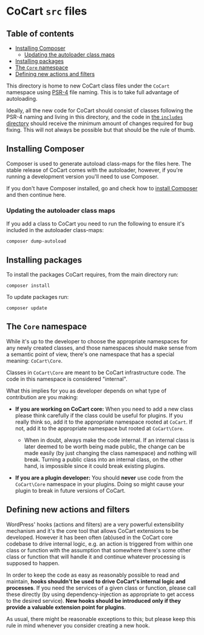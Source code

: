 # CoCart `src` files

## Table of contents

  * [Installing Composer](#installing-composer)
    + [Updating the autoloader class maps](#updating-the-autoloader-class-maps)
  * [Installing packages](#installing-packages)
  * [The `Core` namespace](#the-core-namespace)
  * [Defining new actions and filters](#defining-new-actions-and-filters)

This directory is home to new CoCart class files under the `CoCart` namespace using [PSR-4](https://www.php-fig.org/psr/psr-4/) file naming. This is to take full advantage of autoloading.

Ideally, all the new code for CoCart should consist of classes following the PSR-4 naming and living in this directory, and the code in [the `includes` directory](https://github.com/co-cart/co-cart/blob/dev/plugins/cocart/includes/README.md) should receive the minimum amount of changes required for bug fixing. This will not always be possible but that should be the rule of thumb.

## Installing Composer

Composer is used to generate autoload class-maps for the files here. The stable release of CoCart comes with the autoloader, however, if you're running a development version you'll need to use Composer.

If you don't have Composer installed, go and check how to [install Composer](https://github.com/woocommerce/woocommerce/wiki/How-to-set-up-WooCommerce-development-environment) and then continue here.

### Updating the autoloader class maps

If you add a class to CoCart you need to run the following to ensure it's included in the autoloader class-maps:

```
composer dump-autoload
```


## Installing packages

To install the packages CoCart requires, from the main directory run:

```
composer install
```

To update packages run:

```
composer update
```

## The `Core` namespace

While it's up to the developer to choose the appropriate namespaces for any newly created classes, and those namespaces should make sense from a semantic point of view, there's one namespace that has a special meaning: `CoCart\Core`.

Classes in `CoCart\Core` are meant to be CoCart infrastructure code. The code in this namespace is considered "internal".

What this implies for you as developer depends on what type of contribution are you making:

* **If you are working on CoCart core:** When you need to add a new class please think carefully if the class could be useful for plugins. If you really think so, add it to the appropriate namespace rooted at `CoCart`. If not, add it to the appropriate namespace but rooted at `CoCart\Core`.
  * When in doubt, always make the code internal. If an internal class is later deemed to be worth being made public, the change can be made easily (by just changing the class namespace) and nothing will break. Turning a public class into an internal class, on the other hand, is impossible since it could break existing plugins.

* **If you are a plugin developer:** You should **never** use code from the `CoCart\Core` namespace in your plugins. Doing so might cause your plugin to break in future versions of CoCart.


## Defining new actions and filters

WordPress' hooks (actions and filters) are a very powerful extensibility mechanism and it's the core tool that allows CoCart extensions to be developed. However it has been often (ab)used in the CoCart core codebase to drive internal logic, e.g. an action is triggered from within one class or function with the assumption that somewhere there's some other class or function that will handle it and continue whatever processing is supposed to happen.

In order to keep the code as easy as reasonably possible to read and maintain, **hooks shouldn't be used to drive CoCart's internal logic and processes**. If you need the services of a given class or function, please call these directly (by using dependency-injection as appropriate to get access to the desired service). **New hooks should be introduced only if they provide a valuable extension point for plugins**.

As usual, there might be reasonable exceptions to this; but please keep this rule in mind whenever you consider creating a new hook.
